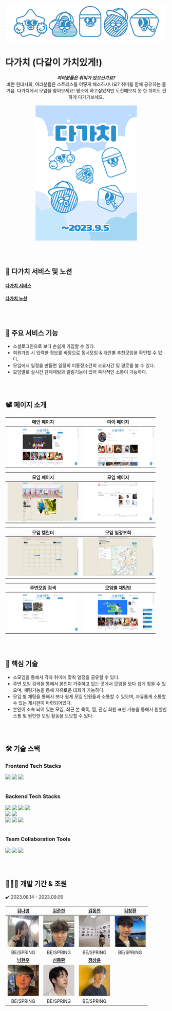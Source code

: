 <div align=center>
  
![상단이미지](https://github.com/newTypeo/dagachi/blob/master/src/main/webapp/resources/images/004.png?raw=true)

</div>

# 다가치 (다같이 가치있게!)
<div align=center>

***여러분들은 취미가 있으신가요?***  
바쁜 현대사회, 여러분들은 스트레스를 어떻게 해소하시나요?
취미를 함께 공유하는 즐거움. 다가치에서 모임을 찾아보세요!
평소에 하고싶었지만 도전해보지 못 한 취미도 편하게 다가가보세요.
<br /><br />
![이미지](https://github.com/newTypeo/dagachi/blob/master/src/main/webapp/resources/images/main.png?raw=true)  
</div>

<br /> <br />

## 🔗 다가치 서비스 및 노션
#### [다가치 서비스]()
#### [다가치 노션](https://www.notion.so/6803054d29a34a60aa643c2b2d469c2f?v=6ef3c5f393b5482f88d7fd9819ee90b9&pvs=4)

<br /> <br />

## 📢 주요 서비스 기능
<ul>
  <li> 소셜로그인으로 보다 손쉽게 가입할 수 있다. </li>
  <li> 회원가입 시 입력한 정보를 바탕으로 동네모임 & 개인별 추천모임을 확인할 수 있다. </li>
  <li> 모임에서 일정을 만들면 일정의 이동장소간의 소요시간 및 경로를 볼 수 있다. </li>
  <li> 모임별로 실시간 단체채팅과 알림기능이 있어 즉각적인 소통이 가능하다. </li>
</ul>

<br /> <br />

## 📽 페이지 소개

| 메인 페이지 | 마이 페이지 |
|:------:|:------:|
| ![1](https://github.com/newTypeo/dagachi/blob/master/src/main/webapp/resources/images/%EB%A9%94%EC%9D%B8%ED%8E%98%EC%9D%B4%EC%A7%80.png?raw=true) | ![2](https://github.com/newTypeo/dagachi/blob/master/src/main/webapp/resources/images/%EB%A7%88%EC%9D%B4%ED%8E%98%EC%9D%B4%EC%A7%80.png?raw=true) |

| 모임 페이지 | 모임 페이지 |
|:------:|:------:|
| ![3](https://github.com/newTypeo/dagachi/blob/master/src/main/webapp/resources/images/%EB%AA%A8%EC%9E%84%EC%83%81%EC%84%B8%ED%8E%98%EC%9D%B4%EC%A7%80.png?raw=true) | ![4](https://github.com/newTypeo/dagachi/blob/master/src/main/webapp/resources/images/%EB%AA%A8%EC%9E%84%EC%83%81%EC%84%B8%ED%8E%98%EC%9D%B4%EC%A7%802.png?raw=true) |

| 모임 캘린더 | 모임 일정조회 |
|:------:|:------:|
| ![5](https://github.com/newTypeo/dagachi/blob/master/src/main/webapp/resources/images/%EB%AA%A8%EC%9E%84%EC%BA%98%EB%A6%B0%EB%8D%94.png?raw=true) | ![6](https://github.com/newTypeo/dagachi/blob/master/src/main/webapp/resources/images/%EB%AA%A8%EC%9E%84%EC%9D%BC%EC%A0%95%EB%B3%B4%EA%B8%B0.png?raw=true) |

| 주변모임 검색 | 모임별 채팅방 |
|:------:|:------:|
| ![7](https://github.com/newTypeo/dagachi/blob/master/src/main/webapp/resources/images/%EC%A3%BC%EB%B3%80%EB%AA%A8%EC%9E%84%EA%B2%80%EC%83%89.png?raw=true) | ![8](https://github.com/newTypeo/dagachi/blob/master/src/main/webapp/resources/images/%EB%AA%A8%EC%9E%84%EB%B3%84%EC%B1%84%ED%8C%85%EB%B0%A9.png?raw=true) |

<br /> <br />


## 📌 핵심 기술
- 소모임을 통해서 각자 취미에 맞춰 일정을 공유할 수 있다.
- 주변 모임 검색을 통해서 본인이 거주하고 있는 곳에서 모임을 보다 쉽게 찾을 수 있으며, 채팅기능을 통해 자유로운 대화가 가능하다.
- 모임 별 채팅을 통해서 보다 쉽게 모임 인원들과 소통할 수 있으며, 자유롭게 소통할 수 있는 게시판이 마련되어있다.
- 본인이 소속 되어 있는 모임, 최근 본 목록, 찜, 관심 회원 표현 기능을 통해서 원할한 소통 및 원만한 모임 활동을 도모할 수 있다.

<br /> <br />

## 🛠 기술 스택

### Frontend Tech Stacks
<img src="https://img.shields.io/badge/html5-E34F26?style=for-the-badge&logo=html5&logoColor=white">  <img src="https://img.shields.io/badge/css-1572B6?style=for-the-badge&logo=css3&logoColor=white">  <img src="https://img.shields.io/badge/javascript-F7DF1E?style=for-the-badge&logo=javascript&logoColor=black">
<br /> <br />

### Backend Tech Stacks
<img src="https://img.shields.io/badge/java-007396?style=for-the-badge&logo=java&logoColor=white">  <img src="https://img.shields.io/badge/spring-6DB33F?style=for-the-badge&logo=spring&logoColor=white">  <img src="https://img.shields.io/badge/springboot-6DB33F?style=for-the-badge&logo=springboot&logoColor=white">   <img src="https://img.shields.io/badge/spring security-6DB33F?style=for-the-badge&logo=springsecurity&logoColor=white">
<br />
<img src="https://img.shields.io/badge/websocket-FFCD00?style=for-the-badge&logo=websocket&logoColor=white">   <img src="https://img.shields.io/badge/stomp-006272?style=for-the-badge&logo=stomp&logoColor=white">
<br />
<img src="https://img.shields.io/badge/oracle cloud-FF9900?style=for-the-badge&logo=oraclecloud&logoColor=white">  <img src="https://img.shields.io/badge/sql developer-569A31?style=for-the-badge&logo=sqldeveloper&logoColor=white">  <img src="https://img.shields.io/badge/sql-527FFF?style=for-the-badge&logo=sql&logoColor=white"> 
<br /> <br />
  
### Team Collaboration Tools
<img src="https://img.shields.io/badge/git-F05032?style=for-the-badge&logo=git&logoColor=white">  <img src="https://img.shields.io/badge/github-181717?style=for-the-badge&logo=github&logoColor=white">  <img src="https://img.shields.io/badge/notion-000000?style=for-the-badge&logo=notion&logoColor=white">
<br />

</div>

<br /><br />

## 🧑🏻‍💻 개발 기간 & 조원
✔️ 2023.08.14 - 2023.09.05
<br />
<div align=center>

|  [김나영](https://github.com)  | [김준한](https://github.com) | [김동찬](https://github.com) | [김창환](https://github.com) |
|:---:|:---:|:---:|:---:|
| ![나영](https://github.com/newTypeo/dagachi/blob/master/src/main/webapp/resources/images/%EA%B9%80%EB%82%98%EC%98%81.png?raw=true) | ![준한](https://github.com/newTypeo/dagachi/blob/master/src/main/webapp/resources/images/%EA%B9%80%EC%A4%80%ED%95%9C.png?raw=true) | ![동찬](https://github.com/newTypeo/dagachi/blob/master/src/main/webapp/resources/images/%EA%B9%80%EB%8F%99%EC%B0%AC%20(1).png?raw=true) | ![창환](https://github.com/newTypeo/dagachi/blob/master/src/main/webapp/resources/images/%EA%B9%80%EC%B0%BD%ED%99%98.png?raw=true) |
| BE/SPRING | BE/SPRING | BE/SPRING | BE/SPRING |
| **[남현우](https://github.com)** | **[신종환](https://github.com)** | **[정상윤](https://github.com)** |  |
| ![남현우](https://github.com/newTypeo/dagachi/blob/master/src/main/webapp/resources/images/%EB%82%A8%ED%98%84%EC%9A%B0.png?raw=true) | ![신종환](https://github.com/newTypeo/dagachi/blob/master/src/main/webapp/resources/images/%EC%8B%A0%EC%A2%85%ED%99%98%ED%8C%80%EC%9E%A5.png?raw=true) | ![정상윤](https://github.com/newTypeo/dagachi/blob/master/src/main/webapp/resources/images/%EC%A0%95%EC%83%81%EC%9C%A4.png?raw=true) |
| BE/SPRING | BE/SPRING | BE/SPRING |  |
</div>
<br /> <br /> <br />
